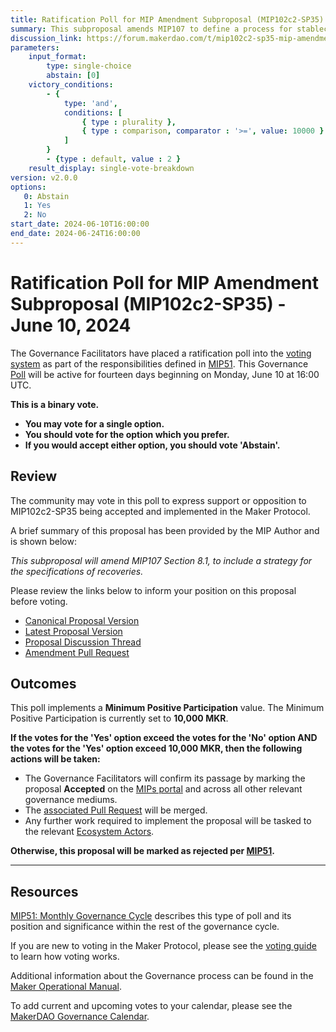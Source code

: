 ```yaml
---
title: Ratification Poll for MIP Amendment Subproposal (MIP102c2-SP35) - June 10, 2024
summary: This subproposal amends MIP107 to define a process for stablecoin recovery.
discussion_link: https://forum.makerdao.com/t/mip102c2-sp35-mip-amendment-subproposal-formal-submission/24423
parameters:
    input_format:
        type: single-choice
        abstain: [0]
    victory_conditions:
        - {
            type: 'and',
            conditions: [
                { type : plurality },
                { type : comparison, comparator : '>=', value: 10000 }
            ]
        }
        - {type : default, value : 2 }
    result_display: single-vote-breakdown
version: v2.0.0
options:
   0: Abstain
   1: Yes
   2: No
start_date: 2024-06-10T16:00:00
end_date: 2024-06-24T16:00:00
---
```

# Ratification Poll for MIP Amendment Subproposal (MIP102c2-SP35) - June 10, 2024

The Governance Facilitators have placed a ratification poll into the [voting system](https://vote.makerdao.com/polling) as part of the responsibilities defined in [MIP51](https://mips.makerdao.com/mips/details/MIP51). This Governance [Poll](https://manual.makerdao.com/governance/governance-cycle/weekly-governance-cycle#weekly-governance-cycle-definitions-mip16c1) will be active for fourteen days beginning on Monday, June 10 at 16:00 UTC.

**This is a binary vote.**

- **You may vote for a single option.**
- **You should vote for the option which you prefer.**
- **If you would accept either option, you should vote 'Abstain'.**

## Review

The community may vote in this poll to express support or opposition to MIP102c2-SP35 being accepted and implemented in the Maker Protocol.

A brief summary of this proposal has been provided by the MIP Author and is shown below:

*This subproposal will amend MIP107 Section 8.1, to include a strategy for the specifications of recoveries.*

Please review the links below to inform your position on this proposal before voting.

* [Canonical Proposal Version](https://github.com/makerdao/mips/blob/74c759dc40ddb3c205d8cee52b0285e46e0e12cd/MIP102/MIP102c2-Subproposals/MIP102c2-SP35.md)
* [Latest Proposal Version](https://mips.makerdao.com/mips/details/MIP102c2SP35)
* [Proposal Discussion Thread](https://forum.makerdao.com/t/mip102c2-sp35-mip-amendment-subproposal-formal-submission/24423)
* [Amendment Pull Request](https://github.com/makerdao/mips/pull/1109)

## Outcomes

This poll implements a **Minimum Positive Participation** value. The Minimum Positive Participation is currently set to **10,000 MKR**.

**If the votes for the 'Yes' option exceed the votes for the 'No' option AND the votes for the 'Yes' option exceed 10,000 MKR, then the following actions will be taken:**

* The Governance Facilitators will confirm its passage by marking the proposal **Accepted** on the [MIPs portal](https://mips.makerdao.com/mips/list) and across all other relevant governance mediums.
* The [associated Pull Request](https://github.com/makerdao/mips/pull/1109) will be merged.
* Any further work required to implement the proposal will be tasked to the relevant [Ecosystem Actors](https://mips.makerdao.com/mips/details/MIP101#7-professional-actors).

**Otherwise, this proposal will be marked as rejected per [MIP51](https://mips.makerdao.com/mips/details/MIP51#mip51c2-ratification-poll).**

---

## Resources

[MIP51: Monthly Governance Cycle](https://mips.makerdao.com/mips/details/MIP51) describes this type of poll and its position and significance within the rest of the governance cycle.

If you are new to voting in the Maker Protocol, please see the [voting guide](https://manual.makerdao.com/governance/voting-in-makerdao/on-chain-governance) to learn how voting works.

Additional information about the Governance process can be found in the [Maker Operational Manual](https://manual.makerdao.com).

To add current and upcoming votes to your calendar, please see the [MakerDAO Governance Calendar](https://manual.makerdao.com/makerdao/calendars/governance-calendar).

